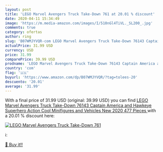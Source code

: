 ```yaml
---
layout: post
title: 'LEGO Marvel Avengers Truck Take-Down 761 at 20.01 % discount'
date: 2020-04-11 15:34:49
image: 'https://m.media-amazon.com/images/I/510nGl4TiVL._SL200_.jpg'
comments: true
category: ofertas
author: ring
slug: 'B07WMJYVQR-com LEGO Marvel Avengers Truck Take-Down 76143 Captain America and Hawkeye Superhero Action  Cool Minifigures and Vehicles  New 2020  477 Pieces '
actualPrice: 31.99 USD
currency: USD
price: 31.99
comparePrice: 39.99 USD
prodname: 'LEGO Marvel Avengers Truck Take-Down 76143 Captain America and Hawkeye Superhero Action  Cool Minifigures and Vehicles  New 2020  477 Pieces '
country: 'com'
flag: '🇺🇸'
buyurl: 'https://www.amazon.com/dp/B07WMJYVQR/?tag=tolees-20'
descuento: '20.01'
average: '31.99'
---
```


With a final price of 31.99 USD (original: 39.99 USD) you can find [LEGO Marvel Avengers Truck Take-Down 76143 Captain America and Hawkeye Superhero Action  Cool Minifigures and Vehicles  New 2020  477 Pieces ](https://www.amazon.com/dp/B07WMJYVQR/?tag=tolees-20) with a  20.01 % discount here:

[![LEGO Marvel Avengers Truck Take-Down 761](https://m.media-amazon.com/images/I/510nGl4TiVL._SL200_.jpg)](https://www.amazon.com/dp/B07WMJYVQR/?tag=tolees-20)

ℹ️:


[🛒 Buy it!!](https://www.amazon.com/dp/B07WMJYVQR/?tag=tolees-20)
